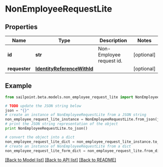# NonEmployeeRequestLite


## Properties

Name | Type | Description | Notes
------------ | ------------- | ------------- | -------------
**id** | **str** | Non-Employee request id. | [optional] 
**requester** | [**IdentityReferenceWithId**](IdentityReferenceWithId.md) |  | [optional] 

## Example

```python
from sailpoint.beta.models.non_employee_request_lite import NonEmployeeRequestLite

# TODO update the JSON string below
json = "{}"
# create an instance of NonEmployeeRequestLite from a JSON string
non_employee_request_lite_instance = NonEmployeeRequestLite.from_json(json)
# print the JSON string representation of the object
print NonEmployeeRequestLite.to_json()

# convert the object into a dict
non_employee_request_lite_dict = non_employee_request_lite_instance.to_dict()
# create an instance of NonEmployeeRequestLite from a dict
non_employee_request_lite_form_dict = non_employee_request_lite.from_dict(non_employee_request_lite_dict)
```
[[Back to Model list]](../README.md#documentation-for-models) [[Back to API list]](../README.md#documentation-for-api-endpoints) [[Back to README]](../README.md)


